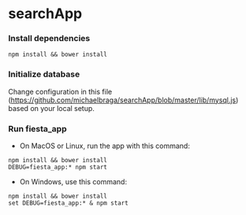 # searchApp

### Install dependencies
```
npm install && bower install
```

### Initialize database
Change configuration in this file (https://github.com/michaelbraga/searchApp/blob/master/lib/mysql.js) based on your local setup.


### Run fiesta_app
* On MacOS or Linux, run the app with this command:
```
npm install && bower install
DEBUG=fiesta_app:* npm start
```
* On Windows, use this command:
```
npm install && bower install
set DEBUG=fiesta_app:* & npm start
```
